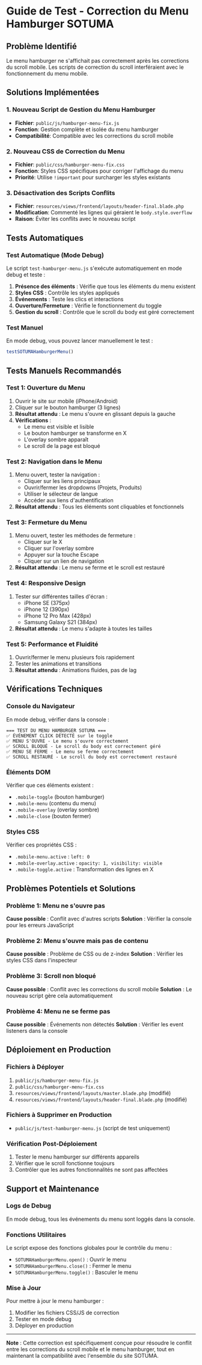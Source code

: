 # Guide de Test - Correction du Menu Hamburger SOTUMA

## Problème Identifié
Le menu hamburger ne s'affichait pas correctement après les corrections du scroll mobile. Les scripts de correction du scroll interféraient avec le fonctionnement du menu mobile.

## Solutions Implémentées

### 1. Nouveau Script de Gestion du Menu Hamburger
- **Fichier**: `public/js/hamburger-menu-fix.js`
- **Fonction**: Gestion complète et isolée du menu hamburger
- **Compatibilité**: Compatible avec les corrections du scroll mobile

### 2. Nouveau CSS de Correction du Menu
- **Fichier**: `public/css/hamburger-menu-fix.css`
- **Fonction**: Styles CSS spécifiques pour corriger l'affichage du menu
- **Priorité**: Utilise `!important` pour surcharger les styles existants

### 3. Désactivation des Scripts Conflits
- **Fichier**: `resources/views/frontend/layouts/header-final.blade.php`
- **Modification**: Commenté les lignes qui géraient le `body.style.overflow`
- **Raison**: Éviter les conflits avec le nouveau script

## Tests Automatiques

### Test Automatique (Mode Debug)
Le script `test-hamburger-menu.js` s'exécute automatiquement en mode debug et teste :

1. **Présence des éléments** : Vérifie que tous les éléments du menu existent
2. **Styles CSS** : Contrôle les styles appliqués
3. **Événements** : Teste les clics et interactions
4. **Ouverture/Fermeture** : Vérifie le fonctionnement du toggle
5. **Gestion du scroll** : Contrôle que le scroll du body est géré correctement

### Test Manuel
En mode debug, vous pouvez lancer manuellement le test :
```javascript
testSOTUMAHamburgerMenu()
```

## Tests Manuels Recommandés

### Test 1: Ouverture du Menu
1. Ouvrir le site sur mobile (iPhone/Android)
2. Cliquer sur le bouton hamburger (3 lignes)
3. **Résultat attendu** : Le menu s'ouvre en glissant depuis la gauche
4. **Vérifications** :
   - Le menu est visible et lisible
   - Le bouton hamburger se transforme en X
   - L'overlay sombre apparaît
   - Le scroll de la page est bloqué

### Test 2: Navigation dans le Menu
1. Menu ouvert, tester la navigation :
   - Cliquer sur les liens principaux
   - Ouvrir/fermer les dropdowns (Projets, Produits)
   - Utiliser le sélecteur de langue
   - Accéder aux liens d'authentification
2. **Résultat attendu** : Tous les éléments sont cliquables et fonctionnels

### Test 3: Fermeture du Menu
1. Menu ouvert, tester les méthodes de fermeture :
   - Cliquer sur le X
   - Cliquer sur l'overlay sombre
   - Appuyer sur la touche Escape
   - Cliquer sur un lien de navigation
2. **Résultat attendu** : Le menu se ferme et le scroll est restauré

### Test 4: Responsive Design
1. Tester sur différentes tailles d'écran :
   - iPhone SE (375px)
   - iPhone 12 (390px)
   - iPhone 12 Pro Max (428px)
   - Samsung Galaxy S21 (384px)
2. **Résultat attendu** : Le menu s'adapte à toutes les tailles

### Test 5: Performance et Fluidité
1. Ouvrir/fermer le menu plusieurs fois rapidement
2. Tester les animations et transitions
3. **Résultat attendu** : Animations fluides, pas de lag

## Vérifications Techniques

### Console du Navigateur
En mode debug, vérifier dans la console :
```
=== TEST DU MENU HAMBURGER SOTUMA ===
✅ ÉVÉNEMENT CLICK DÉTECTÉ sur le toggle
✅ MENU S'OUVRE - Le menu s'ouvre correctement
✅ SCROLL BLOQUÉ - Le scroll du body est correctement géré
✅ MENU SE FERME - Le menu se ferme correctement
✅ SCROLL RESTAURÉ - Le scroll du body est correctement restauré
```

### Éléments DOM
Vérifier que ces éléments existent :
- `.mobile-toggle` (bouton hamburger)
- `.mobile-menu` (contenu du menu)
- `.mobile-overlay` (overlay sombre)
- `.mobile-close` (bouton fermer)

### Styles CSS
Vérifier ces propriétés CSS :
- `.mobile-menu.active` : `left: 0`
- `.mobile-overlay.active` : `opacity: 1, visibility: visible`
- `.mobile-toggle.active` : Transformation des lignes en X

## Problèmes Potentiels et Solutions

### Problème 1: Menu ne s'ouvre pas
**Cause possible** : Conflit avec d'autres scripts
**Solution** : Vérifier la console pour les erreurs JavaScript

### Problème 2: Menu s'ouvre mais pas de contenu
**Cause possible** : Problème de CSS ou de z-index
**Solution** : Vérifier les styles CSS dans l'inspecteur

### Problème 3: Scroll non bloqué
**Cause possible** : Conflit avec les corrections du scroll mobile
**Solution** : Le nouveau script gère cela automatiquement

### Problème 4: Menu ne se ferme pas
**Cause possible** : Événements non détectés
**Solution** : Vérifier les event listeners dans la console

## Déploiement en Production

### Fichiers à Déployer
1. `public/js/hamburger-menu-fix.js`
2. `public/css/hamburger-menu-fix.css`
3. `resources/views/frontend/layouts/master.blade.php` (modifié)
4. `resources/views/frontend/layouts/header-final.blade.php` (modifié)

### Fichiers à Supprimer en Production
- `public/js/test-hamburger-menu.js` (script de test uniquement)

### Vérification Post-Déploiement
1. Tester le menu hamburger sur différents appareils
2. Vérifier que le scroll fonctionne toujours
3. Contrôler que les autres fonctionnalités ne sont pas affectées

## Support et Maintenance

### Logs de Debug
En mode debug, tous les événements du menu sont loggés dans la console.

### Fonctions Utilitaires
Le script expose des fonctions globales pour le contrôle du menu :
- `SOTUMAHamburgerMenu.open()` : Ouvrir le menu
- `SOTUMAHamburgerMenu.close()` : Fermer le menu
- `SOTUMAHamburgerMenu.toggle()` : Basculer le menu

### Mise à Jour
Pour mettre à jour le menu hamburger :
1. Modifier les fichiers CSS/JS de correction
2. Tester en mode debug
3. Déployer en production

---

**Note** : Cette correction est spécifiquement conçue pour résoudre le conflit entre les corrections du scroll mobile et le menu hamburger, tout en maintenant la compatibilité avec l'ensemble du site SOTUMA.

